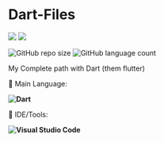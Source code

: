 # Dart-Files

<p align="left">

  <a href="https://www.linkedin.com/in/vin%C3%ADcius-valle-beraldo-9b85a2208/" alt="Linkedin">
  <img src="https://img.shields.io/badge/-Linkedin-0e76a8?style=flat-square&logo=Linkedin&logoColor=white&link=" /></a>

  <a href="https://www.instagram.com/marquis_cthulhu_styles/" alt="Instagram">
  <img src="https://img.shields.io/badge/-Instagram-DF0174?style=flat-square&labelColor=DF0174&logo=instagram&logoColor=white&link=LINK-DO-SEU-INSTAGRAM"/></a>
</p>  

![GitHub repo size](https://img.shields.io/github/repo-size/MrFahrenhei/Dart-Files?style=for-the-badge)
![GitHub language count](https://img.shields.io/github/languages/count/MrFahrenhei/Dart-Files?style=for-the-badge)

My Complete path with Dart (them flutter)

<p align="left">
  🦄 Main Language: <strong> 
  
  ![Dart](https://img.shields.io/badge/Dart-ED8B00?style=for-the-badge&logo=dart&logoColor=white) 
    
  </strong>
</p>

<p align="left">
  💼 IDE/Tools: <strong>
  
  ![Visual Studio Code](https://img.shields.io/badge/-Visual%20Studio%20Code-333333?style=for-the-badge&logo=visual-studio-code&logoColor=007ACC)
  
  </strong>
</p>
